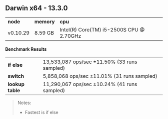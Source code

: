 Darwin x64 - 13.3.0
-----

<table><tr><td><b>node</b></td><td><b>memory</b></td><td><b>cpu</b></td></tr><tr><td>v0.10.29</td><td>8.59 GB</td><td>Intel(R) Core(TM) i5-2500S CPU @ 2.70GHz</td></tr></table>

#### Benchmark Results ####

<table><tr><td><b>if else</b></td><td>13,533,087 ops/sec ±11.50% (33 runs sampled)</td></tr><tr><td><b>switch</b></td><td>5,858,068 ops/sec ±11.01% (31 runs sampled)</td></tr><tr><td><b>lookup table</b></td><td>11,290,067 ops/sec ±10.24% (41 runs sampled)</td></tr></table>

> Notes:
> - Fastest is if else

